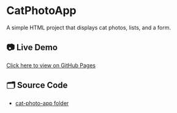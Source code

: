 # CatPhotoApp

A simple HTML project that displays cat photos, lists, and a form.

## 📷 Live Demo
[Click here to view on GitHub Pages](https://kdscoder1997.github.io/Personal-Projects/html-css-projects/cat-photo-app/)

## 🗂 Source Code
- [cat-photo-app folder](https://github.com/kdscoder1997/Personal-Projects/tree/main/html-css-projects/cat-photo-app)

